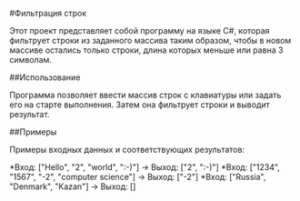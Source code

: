 #Фильтрация строк


Этот проект представляет собой программу на языке C#, которая фильтрует строки из заданного массива таким образом, чтобы в новом массиве остались только строки, длина которых меньше или равна 3 символам.

##Использование


Программа позволяет ввести массив строк с клавиатуры или задать его на старте выполнения. Затем она фильтрует строки и выводит результат.

##Примеры


Примеры входных данных и соответствующих результатов:

*Вход: ["Hello", "2", "world", ":-)"] → Выход: ["2", ":-)"]
*Вход: ["1234", "1567", "-2", "computer science"] → Выход: ["-2"]
*Вход: ["Russia", "Denmark", "Kazan"] → Выход: []
 
